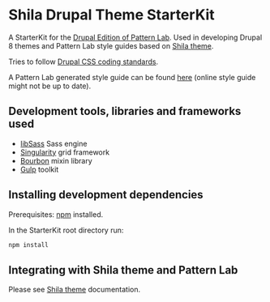 # Shila Drupal Theme StarterKit

A StarterKit for the [Drupal Edition of Pattern Lab](https://github.com/pattern-lab/edition-php-drupal-standard). Used in developing Drupal 8 themes and Pattern Lab style guides based on [Shila theme](https://github.com/aleksip/shila-drupal-theme).

Tries to follow [Drupal CSS coding standards](https://www.drupal.org/coding-standards/css).

A Pattern Lab generated style guide can be found [here](https://aleksip.github.io/styleguide-shila-drupal-theme/) (online style guide might not be up to date).


## Development tools, libraries and frameworks used

- [libSass](http://sass-lang.com/libsass) Sass engine
- [Singularity](http://singularity.gs/) grid framework
- [Bourbon](http://bourbon.io/) mixin library
- [Gulp](http://gulpjs.com/) toolkit


## Installing development dependencies

Prerequisites: [npm](https://nodejs.org/) installed.

In the StarterKit root directory run:
 
```sh
npm install
```


## Integrating with Shila theme and Pattern Lab

Please see [Shila theme](https://github.com/aleksip/shila-drupal-theme) documentation.

